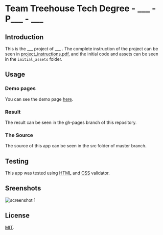 # Team Treehouse Tech Degree - ___ - P___ - ___

## Introduction

This is the ___ project of ___ . The complete instruction of the project can be seen in [project_instructions.pdf](https://github.com/wahidyankf/___/blob/master/project_instructions.pdf), and the initial code and assets can be seen in the `initial_assets` folder.

## Usage

### Demo pages

You can see the demo page [here](https://wahidyankf.github.io/___/).

### Result

The result can be seen in the gh-pages branch of this repository.

### The Source

The source of this app can be seen in the src folder of master branch. 

## Testing

This app was tested using [HTML](https://validator.w3.org/) and [CSS](https://jigsaw.w3.org/css-validator/) validator.

## Sreenshots

![screenshot 1](screenshots/___.jpg)

## License

[MIT](https://en.wikipedia.org/wiki/MIT_License).
